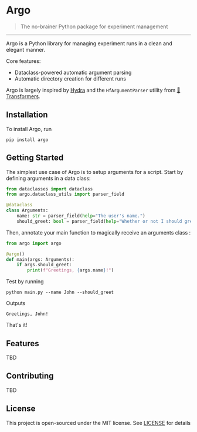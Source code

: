 # Argo
> The no-brainer Python package for experiment management

___

Argo is a Python library for managing experiment runs in a clean and elegant manner.

Core features:
* Dataclass-powered automatic argument parsing 
* Automatic directory creation for different runs

Argo is largely inspired by 
[Hydra](https://hydra.cc/) 
and the `HfArgumentParser` utility from 
[🤗 Transformers](https://github.com/huggingface/transformers).

## Installation
To install Argo, run
```shell script
pip install argo
```

## Getting Started
The simplest use case of Argo is to setup arguments for a script.
Start by defining arguments in a data class:
```python
from dataclasses import dataclass
from argo.dataclass_utils import parser_field

@dataclass
class Arguments:
    name: str = parser_field(help="The user's name.")
    should_greet: bool = parser_field(help="Whether or not I should greet the user")
```

Then, annotate your main function to magically receive an arguments class :
```python
from argo import argo

@argo()
def main(args: Arguments):
    if args.should_greet:
        print(f"Greetings, {args.name}!")
```
Test by running
```shell script
python main.py --name John --should_greet
```
Outputs
```shell script
Greetings, John!
```

That's it!

## Features

TBD

## Contributing

TBD

## License

This project is open-sourced under the MIT license. See [LICENSE](LICENSE) for details